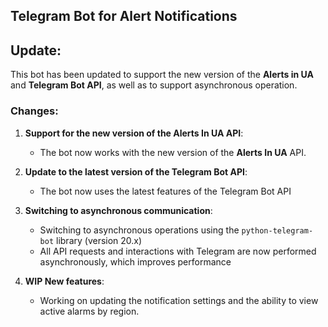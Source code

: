 ## Telegram Bot for Alert Notifications

## Update:

This bot has been updated to support the new version of the **Alerts in UA** and **Telegram Bot API**, as well as to support asynchronous operation.

### Changes:

1. **Support for the new version of the Alerts In UA API**:
   - The bot now works with the new version of the **Alerts In UA** API.


2. **Update to the latest version of the Telegram Bot API**:
   - The bot now uses the latest features of the Telegram Bot API

3. **Switching to asynchronous communication**:
   - Switching to asynchronous operations using the `python-telegram-bot` library (version 20.x)
   - All API requests and interactions with Telegram are now performed asynchronously, which improves performance

4. **WIP New features**:
   - Working on updating the notification settings and the ability to view active alarms by region.

